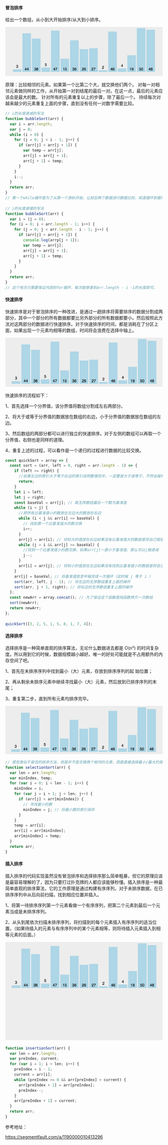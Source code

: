 #### 冒泡排序

给出一个数组，从小到大开始排序/从大到小排序。

<!-- ![image](https://github.com/TommyCat008/gifs/blob/master/bubble.gif) -->

![image](./gifs-master/bubble.gif)

原理：比较相邻的元素。如果第一个比第二个大，就交换他们两个。
对每一对相邻元素做同样的工作，从开始第一对到结尾的最后一对。在这一点，最后的元素应该会是最大的数。
针对所有的元素重复以上的步骤，除了最后一个。
持续每次对越来越少的元素重复上面的步骤，直到没有任何一对数字需要比较。

```javascript
// i的长度递减的写法
function bubbleSort(arr) {
  var i = arr.length;
  var j = 0;
  while (i > 0) {
    for (j = 0; j < i - 1; j++) {
      if (arr[j] > arr[j + 1]) {
        var temp = arr[j];
        arr[j] = arr[j + 1];
        arr[j + 1] = temp;
      }
    }
    i--;
  }
  return arr;
}
// 第一个while循环是为了从第一个游标开始，让前后两个数据进行数据比较，知道循环到循环到最后一个为止。

// i的长度递增的写法
function bubbleSort(arr) {
  var i = (j = 0);
  for (i = 0; i < arr.length - 1; i++) {
    for (j = 0; j < arr.length - i - 1; j++) {
      if (arr[j] > arr[j + 1]) {
        console.log(arrp[j + 1]);
        var temp = arr[j];
        arr[j] = arr[j + 1];
        arr[j + 1] = temp;
      }
    }
  }
  return arr;
}
// 这个地方只需要保证内部的for循环，每次能够拿到arr.length - i -1的长度即可。
```

#### 快速排序

快速排序是对于冒泡排序的一种改进，是通过一趟排序将需要排序的数据分割成两部分，其中一个部分的所有数据都要比另外部分的所有数据都要小。然后按照此方法对这两部分的数据进行快速排序。对于快速排序的时间，都是消耗在了分区上面，如果出现一个元素均相等的数组，时间将会浪费在选择中轴上。

![image](./gifs-master/quickSort.gif)

<!-- ![image](https://github.com/TommyCat008/gifs/blob/master/quickSort.gif) -->

快速排序的流程如下：

1、首先选择一个分界值，该分界值将数组分割成左右两部分。

2、将大于或等于分界值的数据放在数组的右边，小于分界值的数据放在数组的左边。

3、然后数组的两部分都可以进行独立的快速排序。对于左侧的数组可以再取一个分界值，右侧也是同样的道理。

4、重复上述的过程，可以看作是一个递归的过程进行数据的比较交换。

```javascript
const quickSort = array => {
  const sort = (arr, left = 0, right = arr.length - 1) => {
    if (left >= right) {
      //如果左边的索引大于等于右边的索引说明整理完毕，一定要是大于或等于，不然会报栈溢出的问题
      return;
    }
    let i = left;
    let j = right;
    const baseVal = arr[j]; // 取无序数组最后一个数为基准值
    while (i < j) {
      //把所有比基准值小的数放在左边大的数放在右边
      while (i < j && arr[i] <= baseVal) {
        // 找到第一个比基准值大的数交换
        i++;
      }
      arr[j] = arr[i]; // 将较大的值放在右边如果没有比基准值大的数就是将自己赋值给自己（i 等于 j）
      while (j > i && arr[j] >= baseVal) {
        //找到一个比基准值小的数交换，如果arr[j]一直小于基准值，那么可以j做递减
        j--;
      }
      arr[i] = arr[j]; // 将较小的值放在左边如果没有找到比基准值小的数就是将自己赋值给自己（i 等于 j）
    }
    arr[j] = baseVal; // 将基准值放至中轴完成一次循环（这时候 j 等于 i ）
    sort(arr, left, j - 1); // 将左边的无序数组重复上面的操作
    sort(arr, j + 1, right); // 将右边的无序数组重复上面的操作
  };
  const newArr = array.concat(); // 为了保证这个函数是纯函数拷贝一次数组
  sort(newArr);
  return newArr;
};

quickSort([3, 2, 5, 1, 5, 8, 1, 7, 4]);
```

#### 选择排序

选择排序是一种简单直观的排序算法，无论什么数据进去都是 O(n²) 的时间复杂度。所以用到它的时候，数据规模越小越好。唯一的好处可能就是不占用额外的内存空间了吧。

1、首先在未排序序列中找到最小（大）元素，存放到排序序列的起 始位置；

2、再从剩余未排序元素中继续寻找最小（大）元素，然后放到已排序序列的末尾；

3、重复第二步，直到所有元素均排序完毕。

<!-- ![image](https://github.com/TommyCat008/gifs/blob/master/selectionSort.gif) -->

![image](./gifs-master/selectionSort.gif)

```javascript
// 感觉类似于冒泡的排序方法，但是并不是交换两个相邻的元素，而是直接选择最小/最大的放在数组的首位
function selectionSort(arr) {
  var len = arr.length;
  var minIndex, temp;
  for (var i = 0; i < len - 1; i++) {
    minIndex = i;
    for (var j = i + 1; j < len; j++) {
      if (arr[j] < arr[minIndex]) {
        // 寻找最小的数
        minIndex = j; // 将最小数的索引保存
      }
    }
    temp = arr[i];
    arr[i] = arr[minIndex];
    arr[minIndex] = temp;
  }
  return arr;
}
```

#### 插入排序

插入排序的代码实现虽然没有冒泡排序和选择排序那么简单粗暴，但它的原理应该是最容易理解的了，因为只要打过扑克牌的人都应该能够秒懂。插入排序是一种最简单直观的排序算法，它的工作原理是通过构建有序序列，对于未排序数据，在已排序序列中从后向前扫描，找到相应位置并插入。

1、将第一待排序序列第一个元素看做一个有序序列，把第二个元素到最后一个元素当成是未排序序列。

2、从头到尾依次扫描未排序序列，将扫描到的每个元素插入有序序列的适当位置。（如果待插入的元素与有序序列中的某个元素相等，则将待插入元素插入到相等元素的后面。）

<!-- ![image](https://github.com/TommyCat008/gifs/blob/master/insertionSort.gif) -->

![image](./gifs-master/insertionSort.gif)

```javascript
function insertionSort(arr) {
  var len = arr.length;
  var preIndex, current;
  for (var i = 1; i < len; i++) {
    preIndex = i - 1;
    current = arr[i];
    while (preIndex >= 0 && arr[preIndex] > current) {
      arr[preIndex + 1] = arr[preIndex];
      preIndex--;
    }
    arr[preIndex + 1] = current;
  }
  return arr;
}
```

参考地址：

https://segmentfault.com/a/1190000010413296
